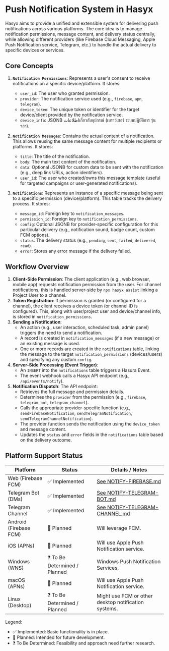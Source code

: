 # Push Notification System in Hasyx

Hasyx aims to provide a unified and extensible system for delivering push notifications across various platforms. The core idea is to manage notification permissions, message content, and delivery status centrally, while allowing different providers (like Firebase Cloud Messaging, Apple Push Notification service, Telegram, etc.) to handle the actual delivery to specific devices or services.

## Core Concepts

1.  **`Notification Permissions`**: Represents a user's consent to receive notifications on a specific device/platform. It stores:
    *   `user_id`: The user who granted permission.
    *   `provider`: The notification service used (e.g., `firebase`, `apn`, `telegram`).
    *   `device_token`: The unique token or identifier for the target device/client provided by the notification service.
    *   `device_info`: JSONB اطلاعاتเกี่ยวกับอุปกรณ์ (เบราว์เซอร์ ระบบปฏิบัติการ รุ่น ฯลฯ).

2.  **`Notification Messages`**: Contains the actual content of a notification. This allows reusing the same message content for multiple recipients or platforms. It stores:
    *   `title`: The title of the notification.
    *   `body`: The main text content of the notification.
    *   `data`: Optional JSONB for custom data to be sent with the notification (e.g., deep link URLs, action identifiers).
    *   `user_id`: The user who created/owns this message template (useful for targeted campaigns or user-generated notifications).

3.  **`Notifications`**: Represents an instance of a specific message being sent to a specific permission (device/platform). This table tracks the delivery process. It stores:
    *   `message_id`: Foreign key to `notification_messages`.
    *   `permission_id`: Foreign key to `notification_permissions`.
    *   `config`: Optional JSONB for provider-specific configuration for this particular delivery (e.g., notification sound, badge count, custom FCM options).
    *   `status`: The delivery status (e.g., `pending`, `sent`, `failed`, `delivered`, `read`).
    *   `error`: Stores any error message if the delivery failed.

## Workflow Overview

1.  **Client-Side Permission**: The client application (e.g., web browser, mobile app) requests notification permission from the user. For channel notifications, this is handled server-side by `npx hasyx assist` linking a Project User to a channel.
2.  **Token Registration**: If permission is granted (or configured for a channel), the client receives a device token (or channel ID is configured). This, along with user/project user and device/channel info, is stored in `notification_permissions`.
3.  **Sending a Notification**:
    *   An action (e.g., user interaction, scheduled task, admin panel) triggers the need to send a notification.
    *   A record is created in `notification_messages` (if a new message) or an existing message is used.
    *   One or more records are created in the `notifications` table, linking the message to the target `notification_permissions` (devices/users) and specifying any custom `config`.
4.  **Server-Side Processing (Event Trigger)**:
    *   An `INSERT` into the `notifications` table triggers a Hasura Event.
    *   The event webhook calls a Hasyx API endpoint (e.g., `/api/events/notify`).
5.  **Notification Dispatch**: The API endpoint:
    *   Retrieves the full message and permission details.
    *   Determines the `provider` from the permission (e.g., `firebase`, `telegram_bot`, `telegram_channel`).
    *   Calls the appropriate provider-specific function (e.g., `sendFirebaseNotification`, `sendTelegramNotification`, `sendTelegramChannelNotification`).
    *   The provider function sends the notification using the `device_token` and message content.
    *   Updates the `status` and `error` fields in the `notifications` table based on the delivery outcome.

## Platform Support Status

| Platform              | Status                        | Details / Notes                                     |
| --------------------- | ----------------------------- | --------------------------------------------------- |
| Web (Firebase FCM)    | ✅ Implemented                | [See NOTIFY-FIREBASE.md](NOTIFY-FIREBASE.md)        |
| Telegram Bot (DMs)    | ✅ Implemented                | [See NOTIFY-TELEGRAM-BOT.md](NOTIFY-TELEGRAM-BOT.md)| 
| Telegram Channel      | ✅ Implemented                | [See NOTIFY-TELEGRAM-CHANNEL.md](NOTIFY-TELEGRAM-CHANNEL.md) |
| Android (Firebase FCM)| 🚧 Planned                    | Will leverage FCM.                                  |
| iOS (APNs)            | 🚧 Planned                    | Will use Apple Push Notification service.             |
| Windows (WNS)         | ❓ To Be Determined / Planned | Windows Push Notification Services.                 |
| macOS (APNs)          | 🚧 Planned                    | Will use Apple Push Notification service.             |
| Linux (Desktop)       | ❓ To Be Determined / Planned | Might use FCM or other desktop notification systems.|

Legend:
*   ✅ Implemented: Basic functionality is in place.
*   🚧 Planned: Intended for future development.
*   ❓ To Be Determined: Feasibility and approach need further research.
